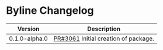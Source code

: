 # Byline Changelog

| Version       | Description |
|---------------|-------------|
| 0.1.0-alpha.0 | [PR#3061](https://github.com/bbc/psammead/pull/3061) Initial creation of package. |
